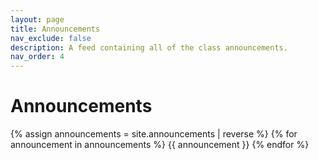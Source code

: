 ```yaml
---
layout: page
title: Announcements
nav_exclude: false
description: A feed containing all of the class announcements.
nav_order: 4
---
```


# Announcements

{% assign announcements = site.announcements | reverse %}
{% for announcement in announcements %}
{{ announcement }}
{% endfor %}

